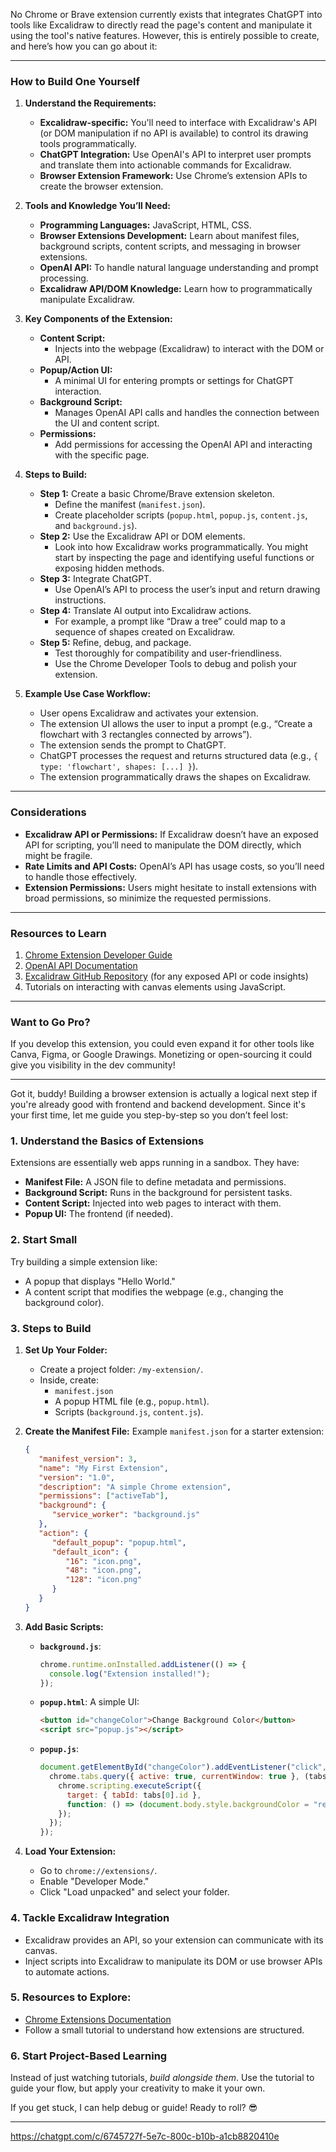 
No Chrome or Brave extension currently exists that integrates ChatGPT into tools like Excalidraw to directly read the page's content and manipulate it using the tool's native features. However, this is entirely possible to create, and here’s how you can go about it:

---

### **How to Build One Yourself**

1. **Understand the Requirements:**
    
    - **Excalidraw-specific:** You'll need to interface with Excalidraw's API (or DOM manipulation if no API is available) to control its drawing tools programmatically.
    - **ChatGPT Integration:** Use OpenAI's API to interpret user prompts and translate them into actionable commands for Excalidraw.
    - **Browser Extension Framework:** Use Chrome’s extension APIs to create the browser extension.
2. **Tools and Knowledge You’ll Need:**
    
    - **Programming Languages:** JavaScript, HTML, CSS.
    - **Browser Extensions Development:** Learn about manifest files, background scripts, content scripts, and messaging in browser extensions.
    - **OpenAI API:** To handle natural language understanding and prompt processing.
    - **Excalidraw API/DOM Knowledge:** Learn how to programmatically manipulate Excalidraw.
3. **Key Components of the Extension:**
    
    - **Content Script:**
        - Injects into the webpage (Excalidraw) to interact with the DOM or API.
    - **Popup/Action UI:**
        - A minimal UI for entering prompts or settings for ChatGPT interaction.
    - **Background Script:**
        - Manages OpenAI API calls and handles the connection between the UI and content script.
    - **Permissions:**
        - Add permissions for accessing the OpenAI API and interacting with the specific page.
4. **Steps to Build:**
    
    - **Step 1:** Create a basic Chrome/Brave extension skeleton.
        - Define the manifest (`manifest.json`).
        - Create placeholder scripts (`popup.html`, `popup.js`, `content.js`, and `background.js`).
    - **Step 2:** Use the Excalidraw API or DOM elements.
        - Look into how Excalidraw works programmatically. You might start by inspecting the page and identifying useful functions or exposing hidden methods.
    - **Step 3:** Integrate ChatGPT.
        - Use OpenAI’s API to process the user’s input and return drawing instructions.
    - **Step 4:** Translate AI output into Excalidraw actions.
        - For example, a prompt like “Draw a tree” could map to a sequence of shapes created on Excalidraw.
    - **Step 5:** Refine, debug, and package.
        - Test thoroughly for compatibility and user-friendliness.
        - Use the Chrome Developer Tools to debug and polish your extension.
5. **Example Use Case Workflow:**
    
    - User opens Excalidraw and activates your extension.
    - The extension UI allows the user to input a prompt (e.g., “Create a flowchart with 3 rectangles connected by arrows”).
    - The extension sends the prompt to ChatGPT.
    - ChatGPT processes the request and returns structured data (e.g., `{ type: 'flowchart', shapes: [...] }`).
    - The extension programmatically draws the shapes on Excalidraw.

---

### **Considerations**

- **Excalidraw API or Permissions:** If Excalidraw doesn’t have an exposed API for scripting, you’ll need to manipulate the DOM directly, which might be fragile.
- **Rate Limits and API Costs:** OpenAI’s API has usage costs, so you’ll need to handle those effectively.
- **Extension Permissions:** Users might hesitate to install extensions with broad permissions, so minimize the requested permissions.

---

### **Resources to Learn**

1. [Chrome Extension Developer Guide](https://developer.chrome.com/docs/extensions/mv3/getstarted/)
2. [OpenAI API Documentation](https://platform.openai.com/docs/)
3. [Excalidraw GitHub Repository](https://github.com/excalidraw/excalidraw) (for any exposed API or code insights)
4. Tutorials on interacting with canvas elements using JavaScript.

---

### **Want to Go Pro?**

If you develop this extension, you could even expand it for other tools like Canva, Figma, or Google Drawings. Monetizing or open-sourcing it could give you visibility in the dev community!


---


Got it, buddy! Building a browser extension is actually a logical next step if you're already good with frontend and backend development. Since it's your first time, let me guide you step-by-step so you don’t feel lost:

### 1. **Understand the Basics of Extensions**

Extensions are essentially web apps running in a sandbox. They have:

- **Manifest File:** A JSON file to define metadata and permissions.
- **Background Script:** Runs in the background for persistent tasks.
- **Content Script:** Injected into web pages to interact with them.
- **Popup UI:** The frontend (if needed).

### 2. **Start Small**

Try building a simple extension like:

- A popup that displays "Hello World."
- A content script that modifies the webpage (e.g., changing the background color).

### 3. **Steps to Build**

1. **Set Up Your Folder:**
    
    - Create a project folder: `/my-extension/`.
    - Inside, create:
        - `manifest.json`
        - A popup HTML file (e.g., `popup.html`).
        - Scripts (`background.js`, `content.js`).
2. **Create the Manifest File:** Example `manifest.json` for a starter extension:
    
    ```json
    {
       "manifest_version": 3,
       "name": "My First Extension",
       "version": "1.0",
       "description": "A simple Chrome extension",
       "permissions": ["activeTab"],
       "background": {
          "service_worker": "background.js"
       },
       "action": {
          "default_popup": "popup.html",
          "default_icon": {
             "16": "icon.png",
             "48": "icon.png",
             "128": "icon.png"
          }
       }
    }
    ```
    
3. **Add Basic Scripts:**
    
    - **`background.js`**:
        
        ```javascript
        chrome.runtime.onInstalled.addListener(() => {
          console.log("Extension installed!");
        });
        ```
        
    - **`popup.html`**: A simple UI:
        
        ```html
        <button id="changeColor">Change Background Color</button>
        <script src="popup.js"></script>
        ```
        
    - **`popup.js`**:
        
        ```javascript
        document.getElementById("changeColor").addEventListener("click", () => {
          chrome.tabs.query({ active: true, currentWindow: true }, (tabs) => {
            chrome.scripting.executeScript({
              target: { tabId: tabs[0].id },
              function: () => (document.body.style.backgroundColor = "red")
            });
          });
        });
        ```
        
4. **Load Your Extension:**
    
    - Go to `chrome://extensions/`.
    - Enable "Developer Mode."
    - Click "Load unpacked" and select your folder.

### 4. **Tackle Excalidraw Integration**

- Excalidraw provides an API, so your extension can communicate with its canvas.
- Inject scripts into Excalidraw to manipulate its DOM or use browser APIs to automate actions.

### 5. **Resources to Explore:**

- [Chrome Extensions Documentation](https://developer.chrome.com/docs/extensions/mv3/)
- Follow a small tutorial to understand how extensions are structured.

### 6. **Start Project-Based Learning**

Instead of just watching tutorials, _build alongside them_. Use the tutorial to guide your flow, but apply your creativity to make it your own.

If you get stuck, I can help debug or guide! Ready to roll? 😎


---


https://chatgpt.com/c/6745727f-5e7c-800c-b10b-a1cb8820410e

